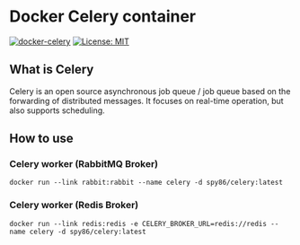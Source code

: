 # Docker Celery container
[![docker-celery](https://img.shields.io/badge/spy86-celery-blue.svg)](https://cloud.docker.com/repository/docker/spy86/celery) [![License: MIT](https://img.shields.io/badge/License-MIT-yellow.svg)](https://opensource.org/licenses/MIT)

## What is Celery
Celery is an open source asynchronous job queue / job queue based on the forwarding of distributed messages. It focuses on real-time operation, but also supports scheduling.

## How to use

### Celery worker (RabbitMQ Broker)
```
docker run --link rabbit:rabbit --name celery -d spy86/celery:latest
```

### Celery worker (Redis Broker)
```
docker run --link redis:redis -e CELERY_BROKER_URL=redis://redis --name celery -d spy86/celery:latest
```
